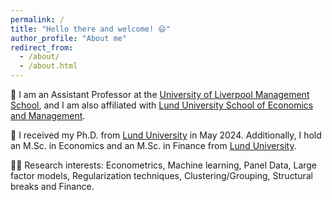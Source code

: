 ```yaml
---
permalink: /
title: "Hello there and welcome! 😄"
author_profile: "About me"
redirect_from: 
  - /about/
  - /about.html
---
```


💼 I am an Assistant Professor at the [University of Liverpool Management School](https://www.liverpool.ac.uk/management/), and I am also affiliated with [Lund University School of Economics and Management](https://www.lusem.lu.se/).

🏫 I received my Ph.D. from [Lund University](https://www.lu.se/) in May 2024. Additionally, I hold an M.Sc. in Economics and an M.Sc. in Finance from [Lund University](https://www.lu.se/). 

🧑‍🔬 Research interests: Econometrics, Machine learning, Panel Data,  Large factor models, Regularization techniques, Clustering/Grouping, Structural breaks and Finance.

